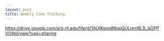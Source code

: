 ```yaml
---
layout: post
title: Weekly Time Tracking
---
```


https://drive.google.com/a/g.rit.edu/file/d/1AUtKpnjdMqpQULrprI8L1t_bGPPVO9pI/view?usp=sharing

